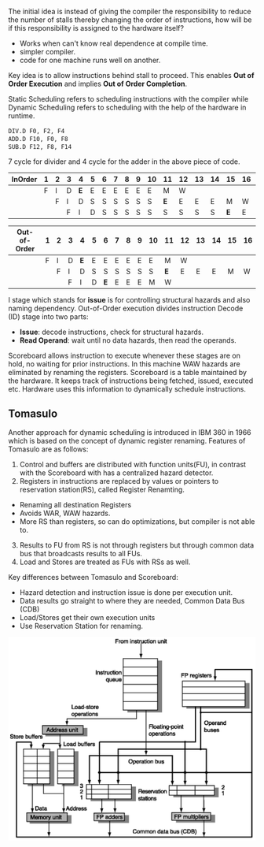 The initial idea is instead of giving the compiler the responsibility to reduce the number of stalls thereby changing the order of instructions, how will be if this responsibility is assigned to the hardware itself?
- Works when can't know real dependence at compile time.
- simpler compiler.
- code for one machine runs well on another.

Key idea is to allow instructions behind stall to proceed. This enables **Out of Order Execution** and implies **Out of Order Completion**.

Static Scheduling refers to scheduling instructions with the compiler while Dynamic Scheduling refers to scheduling with the help of the hardware in runtime.
```
DIV.D F0, F2, F4
ADD.D F10, F0, F8
SUB.D F12, F8, F14
```
7 cycle for divider and 4 cycle for the adder in the above piece of code.

|InOrder|1|2|3|4|5|6|7|8|9|10|11|12|13|14|15|16|17|18|19|20|
|-|---|---|---|---|---|---|---|---|---|---|---|---|---|---|---|---|---|---|---|---|
||F|I|D|**E**|E|E|E|E|E|E|M|W|
|||F|I|D|S|S|S|S|S|S|**E**|E|E|E|M|W|
||||F|I|D|S|S|S|S|S|S|S|S|S|**E**|E|E|E|M|W|

|Out-of-Order|1|2|3|4|5|6|7|8|9|10|11|12|13|14|15|16|
|-|-|-|-|-|-|-|-|-|-|-|-|-|-|-|-|-|
||F|I|D|**E**|E|E|E|E|E|E|M|W|
|||F|I|D|S|S|S|S|S|S|**E**|E|E|E|M|W|
||||F|I|D|**E**|E|E|E|M|W|

I stage which stands for **issue** is for controlling structural hazards and also naming dependency. Out-of-Order execution divides instruction Decode (ID) stage into two parts:
* **Issue**: decode instructions, check for structural hazards.
* **Read Operand**: wait until no data hazards, then read the operands.

Scoreboard allows instruction to execute whenever these stages are on hold, no waiting for prior instructions. In this machine WAW hazards are eliminated by renaming the registers. Scoreboard is a table maintained by the hardware. It keeps track of instructions being fetched, issued, executed etc. Hardware uses this information to dynamically schedule instructions.

## Tomasulo
Another approach for dynamic scheduling is introduced in IBM 360 in 1966 which is based on the concept of dynamic register renaming. Features of Tomasulo are as follows:
1. Control and buffers are distributed with function units(FU), in contrast with the Scoreboard with has a centralized hazard detector.
2. Registers in instructions are replaced by values or pointers to reservation station(RS), called Register Renamting.
  -  Renaming all destination Registers
  - Avoids WAR, WAW hazards.
  - More RS than registers, so can do optimizations, but compiler is not able to.

3. Results to FU from RS is not through registers but through common data bus that broadcasts results to all FUs.
4. Load and Stores are treated as FUs with RSs as well.

Key differences between Tomasulo and Scoreboard:
* Hazard detection and instruction issue is done per execution unit.
* Data results go straight to where they are needed, Common Data Bus (CDB)
* Load/Stores get their own execution units
* Use Reservation Station for renaming.

![picture](data/tomasulo.png)
